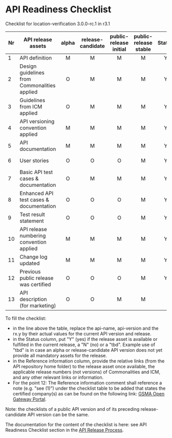 # API Readiness Checklist

Checklist for location-verification 3.0.0-rc.1 in r3.1

| Nr | API release assets                           | alpha | release-candidate | public-release<br>initial | public-release<br> stable | Status |                                                            Reference information                                                             |
|----|----------------------------------------------|:-----:|:-----------------:|:-------------------------:|:-------------------------:|:------:|:--------------------------------------------------------------------------------------------------------------------------------------------:|
| 1  | API definition                               |   M   |         M         |             M             |             M             |   Y    |                     [/code/API_definitions/location-verification.yaml](/code/API_definitions/location-verification.yaml)                     |
| 2  | Design guidelines from Commonalities applied |   O   |         M         |             M             |             M             |   Y    |                                                                     r3.2                                                                     |
| 3  | Guidelines from ICM applied                  |   O   |         M         |             M             |             M             |   Y    |                                                                     r3.2                                                                     |
| 4  | API versioning convention applied            |   M   |         M         |             M             |             M             |   Y    |                                                                                                                                              |
| 5  | API documentation                            |   M   |         M         |             M             |             M             |   Y    |                                                                inline in yaml                                                                |
| 6  | User stories                                 |   O   |         O         |             O             |             M             |   Y    | [/documentation/API_documentation/location-verification-User-Story.md](/documentation/API_documentation/location-verification-User-Story.md) |
| 7  | Basic API test cases & documentation         |   O   |         M         |             M             |             M             |   Y    |                 [/code/Test_definitions/location-verification.feature](/code/Test_definitions/location-verification.feature)                 |
| 8  | Enhanced API test cases & documentation      |   O   |         O         |             O             |             M             |   Y    |                 [/code/Test_definitions/location-verification.feature](/code/Test_definitions/location-verification.feature)                 |
| 9  | Test result statement                        |   O   |         O         |             O             |             M             |   Y    |                                          https://github.com/camaraproject/DeviceLocation/issues/296                                          |
| 10 | API release numbering convention applied     |   M   |         M         |             M             |             M             |   Y    |                                                                                                                                              |
| 11 | Change log updated                           |   M   |         M         |             M             |             M             |   Y    |                                                        [/CHANGELOG.md](/CHANGELOG.md)                                                        |
| 12 | Previous public release was certified        |   O   |         O         |             O             |             M             |   Y    |                                                                                                                                              |
| 13 | API description (for marketing)              |   O   |         O         |    M    |    M   |      | [wiki link](https://lf-camaraproject.atlassian.net/wiki/x/F4BpBQ) |

To fill the checklist:

- in the line above the table, replace the api-name, api-version and the rx.y by their actual values for the current API version and release.
- in the Status column, put "Y" (yes) if the release asset is available or fulfilled in the current release, a "N" (no) or a "tbd". Example use of "tbd" is in case an alpha or release-candidate API version does not yet provide all mandatory assets for the release.
- in the Reference information column, provide the relative links (from the API repository home folder) to the release asset once available, the applicable release numbers (not versions) of Commonalities and ICM, and any other relevant links or information.
- For the point 12: The Reference information comment shall reference a note (e.g. "see (1)") under the checklist table to be added that states the certified company(s) as can be found on the following link: [GSMA Open Gateway Portal](https://open-gateway.gsma.com/).

Note: the checklists of a public API version and of its preceding release-candidate API version can be the same.

The documentation for the content of the checklist is here: see API Readiness Checklist section in the [API Release Process](https://lf-camaraproject.atlassian.net/wiki/x/jine).
